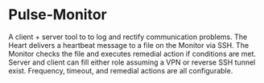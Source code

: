 # Pulse-Monitor
A client + server tool to to log and rectify communication problems. The Heart delivers a heartbeat message to a file on the Monitor via SSH. The Monitor checks the file and executes remedial action if conditions are met. Server and client can fill either role assuming a VPN or reverse SSH tunnel exist. Frequency, timeout, and remedial actions are all configurable.
